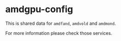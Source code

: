 # amdgpu-config

This is shared data for `amdfand`, `amdvold` and `amdmond`.

For more information please check those services.